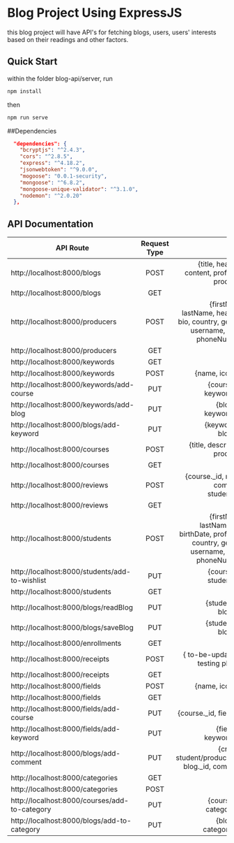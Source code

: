 #  Blog Project Using ExpressJS 
this blog project will have API's for fetching blogs, users, users' interests based on their readings and other factors.

## Quick Start
within the folder blog-api/server, run
```bash
npm install
```
then
```bash
npm run serve
```

##Dependencies
```json
  "dependencies": {
    "bcryptjs": "^2.4.3",
    "cors": "^2.8.5",
    "express": "^4.18.2",
    "jsonwebtoken": "^9.0.0",
    "mogoose": "0.0.1-security",
    "mongoose": "^6.8.2",
    "mongoose-unique-validator": "^3.1.0",
    "nodemon": "^2.0.20"
  },
```

## API Documentation

| API Route                        |Request Type   | Body                                                              | 
| -------------                    |:-------------:| -----------------------------------------------:                  |   
| http://localhost:8000/blogs      | POST          | {title, headline, content, profilePic, producer}                  |                
| http://localhost:8000/blogs      | GET           |                                                                   |                
| http://localhost:8000/producers  | POST |{firstName, lastName, headline, bio, country, gender, username, email, phoneNumber}|         
| http://localhost:8000/producers  | GET           |                                                                   |                
| http://localhost:8000/keywords   | GET           |                                                                   |                
| http://localhost:8000/keywords   | POST          | {name, iconPic}                                                   |                
| http://localhost:8000/keywords/add-course | PUT  | {course._id, keyword._id}                                         |                
| http://localhost:8000/keywords/add-blog   | PUT  | {blog._id, keyword._id}                                           |                
| http://localhost:8000/blogs/add-keyword   | PUT  | {keywords[], blog._id}                                            |                
| http://localhost:8000/courses     | POST         | {title, description, producer}                                    |                
| http://localhost:8000/courses     | GET          |                                                                   |                
| http://localhost:8000/reviews     | POST         | {course._id, rating, comment, student._id}                        |                
| http://localhost:8000/reviews     | GET          |                                                                   |                
| http://localhost:8000/students    | POST|{firstName, lastName, bio, birthDate, profilePic, country, gender, username, email, phoneNumber} | 
| http://localhost:8000/students/add-to-wishlist| PUT | {course._id, student._id}                                      |                
| http://localhost:8000/students    | GET          |                                                                   |                
| http://localhost:8000/blogs/readBlog | PUT       | {student._id, blog._id}                                           |                
| http://localhost:8000/blogs/saveBlog | PUT       | {student._id, blog._id}                                           |                
| http://localhost:8000/enrollments    | GET       |                                                                   |                
| http://localhost:8000/receipts       | POST      | { to-be-updated in testing phase }                                |                
| http://localhost:8000/receipts       | GET       |                                                                   |                
| http://localhost:8000/fields         | POST      | {name, iconPic}                                                   |                
| http://localhost:8000/fields         | GET       |                                                                   |                
| http://localhost:8000/fields/add-course | PUT    | {course._id, field._id}                                           |                
| http://localhost:8000/fields/add-keyword| PUT    | {field._id, keyword._id}                                          |                
| http://localhost:8000/blogs/add-comment| PUT     | {creator: student/producer._id, blog._id, comment}                |                
| http://localhost:8000/categories     | GET       |                                                                   |                
| http://localhost:8000/categories     | POST      | {title}                                                           |  
| http://localhost:8000/courses/add-to-category|PUT| {course._id, category._id                                         | 
| http://localhost:8000/blogs/add-to-category  |PUT| {blog._id, category._id}                                          | 

